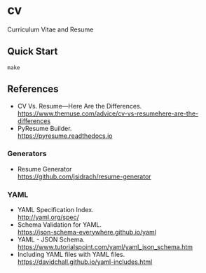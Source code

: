 # cv
Curriculum Vitae and Resume


## Quick Start
```
make
```

## References

* CV Vs. Resume—Here Are the Differences.  
	https://www.themuse.com/advice/cv-vs-resumehere-are-the-differences
* PyResume Builder.  
	https://pyresume.readthedocs.io

### Generators

* Resume Generator  
	https://github.com/jsidrach/resume-generator

### YAML

* YAML Specification Index.  
	http://yaml.org/spec/
* Schema Validation for YAML.  
	https://json-schema-everywhere.github.io/yaml
* YAML - JSON Schema.  
	https://www.tutorialspoint.com/yaml/yaml_json_schema.htm
* Including YAML files with YAML files.  
	https://davidchall.github.io/yaml-includes.html
